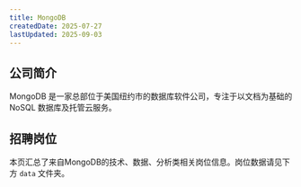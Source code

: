 ```yaml
---
title: MongoDB
createdDate: 2025-07-27
lastUpdated: 2025-09-03
---
```


## 公司简介
MongoDB 是一家总部位于美国纽约市的数据库软件公司，专注于以文档为基础的 NoSQL 数据库及托管云服务。

## 招聘岗位
本页汇总了来自MongoDB的技术、数据、分析类相关岗位信息。岗位数据请见下方 `data` 文件夹。
